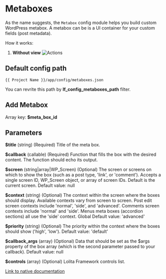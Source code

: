 Metaboxes
===

As the name suggests, the `Metabox` config module helps you build custom WordPress metabox. A metabox can be is a UI container for your custom fields (post metadata).

How it works: 

1. **Without view**
![Actions](images/metaboxes_empty.gif)

Default config path
---
`{{ Project Name }}/app/config/metaboxes.json`

You can revrite this path by __lf\_config\_metaboxes\_path__ filter.

Add Metabox
---
Array key: 
**$meta\_box\_id**

Parameters
---
**$title**
(string) (Required) Title of the meta box.

**$callback**
(callable) (Required) Function that fills the box with the desired content. The function should echo its output.

**$screen**
(string|array|WP_Screen) (Optional) The screen or screens on which to show the box (such as a post type, 'link', or 'comment'). Accepts a single screen ID, WP_Screen object, or array of screen IDs. Default is the current screen.
Default value: null

**$context**
(string) (Optional) The context within the screen where the boxes should display. Available contexts vary from screen to screen. Post edit screen contexts include 'normal', 'side', and 'advanced'. Comments screen contexts include 'normal' and 'side'. Menus meta boxes (accordion sections) all use the 'side' context. Global
Default value: 'advanced'

**$priority**
(string) (Optional) The priority within the context where the boxes should show ('high', 'low').
Default value: 'default'

**$callback_args**
(array) (Optional) Data that should be set as the $args property of the box array (which is the second parameter passed to your callback).
Default value: null

**$controls** (array) (Optional) Lolita Framework controls list.



[Link to native documentation](https://developer.wordpress.org/reference/functions/add_meta_box/)